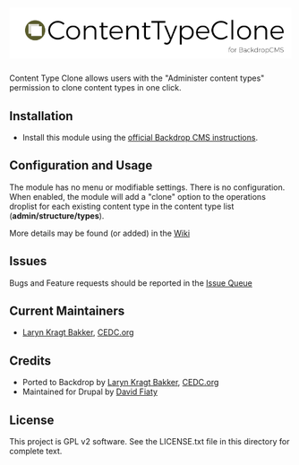 # ![Content Type Clone](https://github.com/backdrop-contrib/content_type_clone/blob/1.x-1.x/images/content_type_clone.png "Content Type Clone")

Content Type Clone allows users with the "Administer content types" permission 
to clone content types in one click.

## Installation

- Install this module using the [official Backdrop CMS instructions](https://backdropcms.org/guide/modules).

## Configuration and Usage

The module has no menu or modifiable settings. There is no configuration. When
enabled, the module will add a "clone" option to the operations droplist for 
each existing content type in the content type list (**admin/structure/types**).

More details may be found (or added) in the [Wiki](https://github.com/backdrop-contrib/content_type_clone/issues)

## Issues

Bugs and Feature requests should be reported in the [Issue Queue](https://github.com/backdrop-contrib/content_type_clone/issues)

## Current Maintainers

- [Laryn Kragt Bakker](https://github.com/laryn), [CEDC.org](https://CEDC.org) 

## Credits

- Ported to Backdrop by [Laryn Kragt Bakker](https://github.com/laryn), [CEDC.org](https://CEDC.org)
- Maintained for Drupal by [David Fiaty](https://www.drupal.org/u/david-fiaty)


## License

This project is GPL v2 software. See the LICENSE.txt file in this directory for
complete text.
